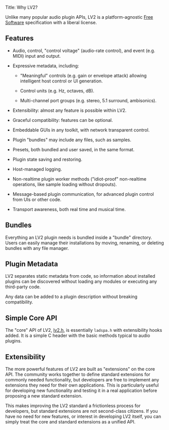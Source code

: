 Title: Why LV2?

Unlike many popular audio plugin APIs, LV2 is a platform-agnostic
[Free Software](http://www.gnu.org/philosophy/free-sw.html) specification with
a liberal license.

## Features

* Audio, control, "control voltage" (audio-rate control), and event (e.g. MIDI) input and output.

* Expressive metadata, including:

    * "Meaningful" controls (e.g. gain or envelope attack) allowing intelligent host control or UI generation.

    * Control units (e.g. Hz, octaves, dB).

    * Multi-channel port groups (e.g. stereo, 5.1 surround, ambisonics).

* Extensibility: almost any feature is possible within LV2.

* Graceful compatibility: features can be optional.

* Embeddable GUIs in any toolkit, with network transparent control.

* Plugin "bundles" may include any files, such as samples.

* Presets, both bundled and user saved, in the same format.

* Plugin state saving and restoring.

* Host-managed logging.

* Non-realtime plugin worker methods ("idiot-proof" non-realtime operations, like sample loading without dropouts).

* Message-based plugin communication, for advanced plugin control from UIs or other code.

* Transport awareness, both real time and musical time.


## Bundles

Everything an LV2 plugin needs is bundled inside a "bundle" directory. Users
can easily manage their installations by moving, renaming, or deleting bundles
with any file manager.


## Plugin Metadata

LV2 separates static metadata from code, so information about installed plugins
can be discovered without loading any modules or executing any third-party
code.

Any data can be added to a plugin description without breaking compatibility.


## Simple Core API

The "core" API of LV2, [lv2.h](http://lv2plug.in/ns/lv2core/lv2.h), is
essentially `ladspa.h` with extensibility hooks added.  It is a simple C header
with the basic methods typical to audio plugins.


## Extensibility

The more powerful features of LV2 are built as "extensions" on the core API.
The community works together to define standard extensions for commonly needed
functionality, but developers are free to implement any extensions they need
for their own applications.  This is particularly useful for developing new
functionality and testing it in a real application before proposing a new
standard extension.

This makes improving the LV2 standard a frictionless process for developers,
but standard extensions are not second-class citizens.  If you have no need for
new features, or interest in developing LV2 itself, you can simply treat the
core and standard extensions as a unified API.
